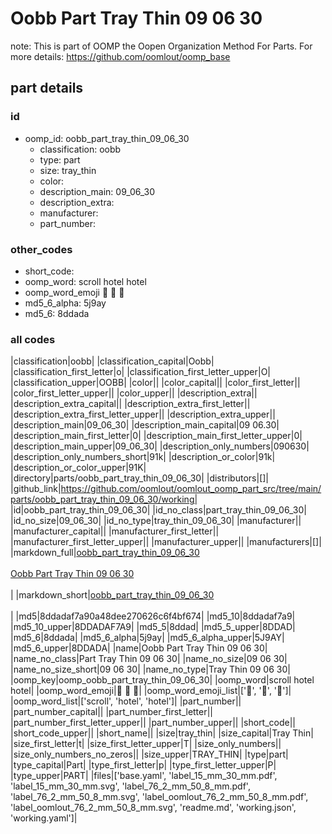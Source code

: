 # Oobb Part Tray Thin 09 06 30  

note: This is part of OOMP the Oopen Organization Method For Parts. For more details: https://github.com/oomlout/oomp_base

##  part details





### id
* oomp_id: oobb_part_tray_thin_09_06_30
  * classification: oobb
  * type: part
  * size: tray_thin
  * color: 
  * description_main: 09_06_30
  * description_extra: 
  * manufacturer: 
  * part_number: 

### other_codes
* short_code: 
* oomp_word: scroll hotel hotel
* oomp_word_emoji :scroll: :hotel: :hotel:
* md5_6_alpha: 5j9ay
* md5_6: 8ddada

### all codes 
|classification|oobb|
|classification_capital|Oobb|
|classification_first_letter|o|
|classification_first_letter_upper|O|
|classification_upper|OOBB|
|color||
|color_capital||
|color_first_letter||
|color_first_letter_upper||
|color_upper||
|description_extra||
|description_extra_capital||
|description_extra_first_letter||
|description_extra_first_letter_upper||
|description_extra_upper||
|description_main|09_06_30|
|description_main_capital|09 06.30|
|description_main_first_letter|0|
|description_main_first_letter_upper|0|
|description_main_upper|09_06_30|
|description_only_numbers|090630|
|description_only_numbers_short|91k|
|description_or_color|91k|
|description_or_color_upper|91K|
|directory|parts/oobb_part_tray_thin_09_06_30|
|distributors|[]|
|github_link|https://github.com/oomlout/oomlout_oomp_part_src/tree/main/parts/oobb_part_tray_thin_09_06_30/working|
|id|oobb_part_tray_thin_09_06_30|
|id_no_class|part_tray_thin_09_06_30|
|id_no_size|09_06_30|
|id_no_type|tray_thin_09_06_30|
|manufacturer||
|manufacturer_capital||
|manufacturer_first_letter||
|manufacturer_first_letter_upper||
|manufacturer_upper||
|manufacturers|[]|
|markdown_full|[oobb_part_tray_thin_09_06_30](https://github.com/oomlout/oomlout_oomp_part_src/tree/main/parts/oobb_part_tray_thin_09_06_30/working)<br>[](https://github.com/oomlout/oomlout_oomp_part_src/tree/main/parts/oobb_part_tray_thin_09_06_30/working)<br>[Oobb Part Tray Thin 09 06 30](https://github.com/oomlout/oomlout_oomp_part_src/tree/main/parts/oobb_part_tray_thin_09_06_30/working)<br><br>|
|markdown_short|[oobb_part_tray_thin_09_06_30](https://github.com/oomlout/oomlout_oomp_part_src/tree/main/parts/oobb_part_tray_thin_09_06_30/working)<br><br>|
|md5|8ddadaf7a90a48dee270626c6f4bf674|
|md5_10|8ddadaf7a9|
|md5_10_upper|8DDADAF7A9|
|md5_5|8ddad|
|md5_5_upper|8DDAD|
|md5_6|8ddada|
|md5_6_alpha|5j9ay|
|md5_6_alpha_upper|5J9AY|
|md5_6_upper|8DDADA|
|name|Oobb Part Tray Thin 09 06 30|
|name_no_class|Part Tray Thin 09 06 30|
|name_no_size|09 06 30|
|name_no_size_short|09 06 30|
|name_no_type|Tray Thin 09 06 30|
|oomp_key|oomp_oobb_part_tray_thin_09_06_30|
|oomp_word|scroll hotel hotel|
|oomp_word_emoji|:scroll: :hotel: :hotel:|
|oomp_word_emoji_list|[':scroll:', ':hotel:', ':hotel:']|
|oomp_word_list|['scroll', 'hotel', 'hotel']|
|part_number||
|part_number_capital||
|part_number_first_letter||
|part_number_first_letter_upper||
|part_number_upper||
|short_code||
|short_code_upper||
|short_name||
|size|tray_thin|
|size_capital|Tray Thin|
|size_first_letter|t|
|size_first_letter_upper|T|
|size_only_numbers||
|size_only_numbers_no_zeros||
|size_upper|TRAY_THIN|
|type|part|
|type_capital|Part|
|type_first_letter|p|
|type_first_letter_upper|P|
|type_upper|PART|
|files|['base.yaml', 'label_15_mm_30_mm.pdf', 'label_15_mm_30_mm.svg', 'label_76_2_mm_50_8_mm.pdf', 'label_76_2_mm_50_8_mm.svg', 'label_oomlout_76_2_mm_50_8_mm.pdf', 'label_oomlout_76_2_mm_50_8_mm.svg', 'readme.md', 'working.json', 'working.yaml']|

